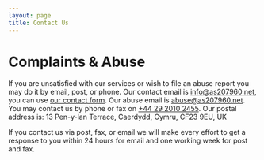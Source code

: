 ```yaml
---
layout: page
title: Contact Us
---
```


# Complaints & Abuse

If you are unsatisfied with our services or wish to file an abuse report you may do it by email, post, or phone.
Our contact email is [info@as207960.net](mailto:info@as207960.net), you can use [our contact form](https://support.as207960.net/new/). Our abuse email is [abuse@as207960.net](mailto:abuse@as207960.net). You may contact us by phone or fax on [+44 29 2010 2455](tel:+442920102455).
Our postal address is: 13 Pen-y-lan Terrace, Caerdydd, Cymru, CF23 9EU, UK

If you contact us via post, fax, or email we will make every effort to get a response to you within 24 hours for email and one working week for post and fax.
